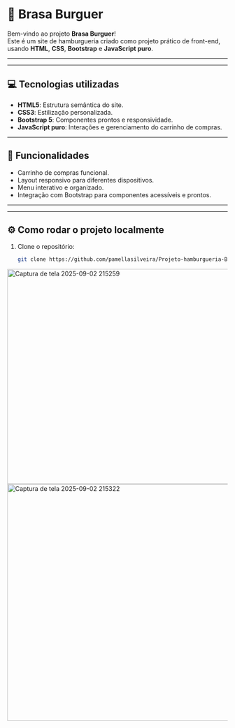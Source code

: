 # 🍔 Brasa Burguer

Bem-vindo ao projeto **Brasa Burguer**!  
Este é um site de hamburgueria criado como projeto prático de front-end, usando **HTML**, **CSS**, **Bootstrap** e **JavaScript puro**.

---

---

## 💻 Tecnologias utilizadas
- **HTML5**: Estrutura semântica do site.  
- **CSS3**: Estilização personalizada.  
- **Bootstrap 5**: Componentes prontos e responsividade.  
- **JavaScript puro**: Interações e gerenciamento do carrinho de compras.

---

## 📌 Funcionalidades
- Carrinho de compras funcional.  
- Layout responsivo para diferentes dispositivos.  
- Menu interativo e organizado.  
- Integração com Bootstrap para componentes acessíveis e prontos.

---

---

## ⚙️ Como rodar o projeto localmente
1. Clone o repositório:  
   ```bash
   git clone https://github.com/pamellasilveira/Projeto-hamburgueria-Brasa-Burguer.git
<img width="1331" height="492" alt="Captura de tela 2025-09-02 215259" src="https://github.com/user-attachments/assets/46190342-4641-468d-a003-60f1d5b3c5fa" />
<img width="1258" height="542" alt="Captura de tela 2025-09-02 215322" src="https://github.com/user-attachments/assets/835710d4-0ede-496c-b20e-f26a5e5664e7" />
